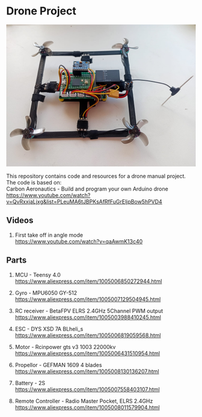 # Drone Project
![Drone Image](drone.jpeg)

This repository contains code and resources for a drone manual project.  
The code is based on:  
Carbon Aeronautics - Build and program your own Arduino drone  
https://www.youtube.com/watch?v=QvRxxjaLjxg&list=PLeuMA6tJBPKsAfRfFuGrEljpBow5hPVD4

## Videos
1. First take off in angle mode  
https://www.youtube.com/watch?v=qaAwmK13c40

## Parts
1. MCU - Teensy 4.0  
https://www.aliexpress.com/item/1005006850272944.html

2. Gyro - MPU6050 GY-512  
https://www.aliexpress.com/item/1005007129504945.html

3. RC receiver - BetaFPV ELRS 2.4GHz 5Channel PWM output  
https://www.aliexpress.com/item/1005003988410245.html

4. ESC - DYS XSD 7A BLheli_s  
https://www.aliexpress.com/item/1005006819059568.html

5. Motor - Rcinpower gts v3 1003 22000kv  
https://www.aliexpress.com/item/1005006431510954.html

6. Propellor - GEFMAN 1609 4 blades  
https://www.aliexpress.com/item/1005008130136207.html

7. Battery - 2S  
https://www.aliexpress.com/item/1005007558403107.html

8. Remote Controller - Radio Master Pocket, ELRS 2.4GHz  
https://www.aliexpress.com/item/1005008011579904.html
